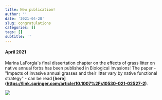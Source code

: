 ```yaml
---
title: New publication!
author: ''
date: '2021-04-28'
slug: congratulations
categories: []
tags: []
subtitle: ''
---
```

#### April 2021
Marina LaForgia's final dissertation chapter on the effects of grass litter on native annual forbs has been published in Biological Invasions! The paper - "Impacts of invasive annual grasses and their litter vary by native functional strategy" - can be read **[here] (https://link.springer.com/article/10.1007%2Fs10530-021-02527-2)**.

<image src="/img/Labnews_2021/paper_laforgia.png" caption="Invasion Ecology">


<!--more-->

